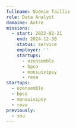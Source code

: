 ```yaml
---
fullname: Noémie Taillis
role: Data Analyst
domaine: Autre
missions:
  - start: 2022-02-21
    end: 2024-12-30
    status: service
    employer: ''
    startups:
      - ozensemble
      - bpco
      - monsuivipsy
      - reva
startups:
  - ozensemble
  - bpco
  - monsuivipsy
  - reva
previously:
  - snu
---
```

